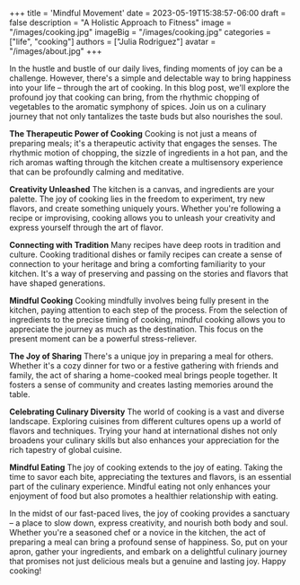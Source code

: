 +++
title = 'Mindful Movement'
date = 2023-05-19T15:38:57-06:00
draft = false
description = "A Holistic Approach to Fitness"
image = "/images/cooking.jpg"
imageBig = "/images/cooking.jpg"
categories = ["life", "cooking"]
authors = ["Julia Rodriguez"]
avatar = "/images/about.jpg"
+++

In the hustle and bustle of our daily lives, finding moments of joy can be a challenge. However, there's a simple and delectable way to bring happiness into your life – through the art of cooking. In this blog post, we'll explore the profound joy that cooking can bring, from the rhythmic chopping of vegetables to the aromatic symphony of spices. Join us on a culinary journey that not only tantalizes the taste buds but also nourishes the soul.

**The Therapeutic Power of Cooking**
Cooking is not just a means of preparing meals; it's a therapeutic activity that engages the senses. The rhythmic motion of chopping, the sizzle of ingredients in a hot pan, and the rich aromas wafting through the kitchen create a multisensory experience that can be profoundly calming and meditative.

**Creativity Unleashed**
The kitchen is a canvas, and ingredients are your palette. The joy of cooking lies in the freedom to experiment, try new flavors, and create something uniquely yours. Whether you're following a recipe or improvising, cooking allows you to unleash your creativity and express yourself through the art of flavor.

**Connecting with Tradition**
Many recipes have deep roots in tradition and culture. Cooking traditional dishes or family recipes can create a sense of connection to your heritage and bring a comforting familiarity to your kitchen. It's a way of preserving and passing on the stories and flavors that have shaped generations.

**Mindful Cooking**
Cooking mindfully involves being fully present in the kitchen, paying attention to each step of the process. From the selection of ingredients to the precise timing of cooking, mindful cooking allows you to appreciate the journey as much as the destination. This focus on the present moment can be a powerful stress-reliever.

**The Joy of Sharing**
There's a unique joy in preparing a meal for others. Whether it's a cozy dinner for two or a festive gathering with friends and family, the act of sharing a home-cooked meal brings people together. It fosters a sense of community and creates lasting memories around the table.

**Celebrating Culinary Diversity**
The world of cooking is a vast and diverse landscape. Exploring cuisines from different cultures opens up a world of flavors and techniques. Trying your hand at international dishes not only broadens your culinary skills but also enhances your appreciation for the rich tapestry of global cuisine.

**Mindful Eating**
The joy of cooking extends to the joy of eating. Taking the time to savor each bite, appreciating the textures and flavors, is an essential part of the culinary experience. Mindful eating not only enhances your enjoyment of food but also promotes a healthier relationship with eating.

In the midst of our fast-paced lives, the joy of cooking provides a sanctuary – a place to slow down, express creativity, and nourish both body and soul. Whether you're a seasoned chef or a novice in the kitchen, the act of preparing a meal can bring a profound sense of happiness. So, put on your apron, gather your ingredients, and embark on a delightful culinary journey that promises not just delicious meals but a genuine and lasting joy. Happy cooking!